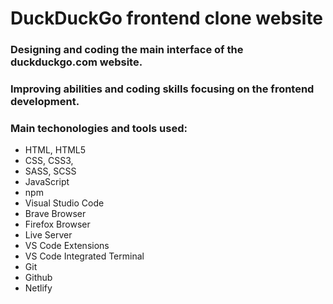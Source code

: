 # DuckDuckGo frontend clone website

### Designing and coding the main interface of the duckduckgo.com website.

### Improving abilities and coding skills focusing on the frontend development.

### Main techonologies and tools used:

- HTML, HTML5
- CSS, CSS3,
- SASS, SCSS
- JavaScript
- npm
- Visual Studio Code
- Brave Browser
- Firefox Browser
- Live Server
- VS Code Extensions
- VS Code Integrated Terminal
- Git
- Github
- Netlify
